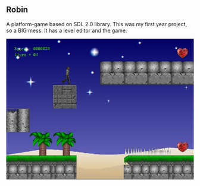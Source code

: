 ## Robin

A platform-game based on SDL 2.0 library. This was my first year project, so a BIG mess.
It has a level editor and the game.

![screenshot](https://github.com/nithinmurali/robin/raw/master/robin.png)

